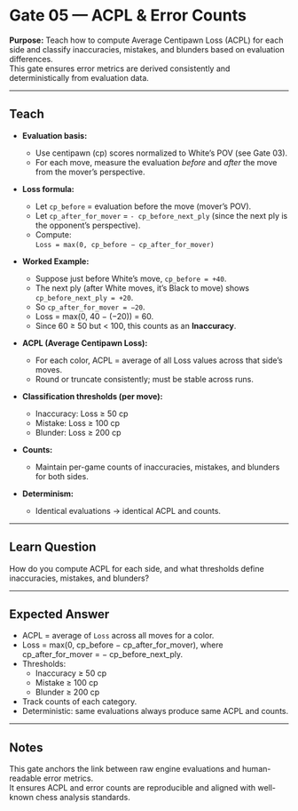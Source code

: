 # Gate 05 — ACPL & Error Counts

**Purpose:** Teach how to compute Average Centipawn Loss (ACPL) for each side and classify inaccuracies, mistakes, and blunders based on evaluation differences.  
This gate ensures error metrics are derived consistently and deterministically from evaluation data.

---

## Teach
- **Evaluation basis:**  
  - Use centipawn (cp) scores normalized to White’s POV (see Gate 03).  
  - For each move, measure the evaluation *before* and *after* the move from the mover’s perspective.  

- **Loss formula:**  
  - Let `cp_before` = evaluation before the move (mover’s POV).  
  - Let `cp_after_for_mover` = `- cp_before_next_ply` (since the next ply is the opponent’s perspective).  
  - Compute:  
    `Loss = max(0, cp_before − cp_after_for_mover)`  

- **Worked Example:**  
  - Suppose just before White’s move, `cp_before = +40`.  
  - The next ply (after White moves, it’s Black to move) shows `cp_before_next_ply = +20`.  
  - So `cp_after_for_mover = −20`.  
  - Loss = max(0, 40 − (−20)) = 60.  
  - Since 60 ≥ 50 but < 100, this counts as an **Inaccuracy**.  

- **ACPL (Average Centipawn Loss):**  
  - For each color, ACPL = average of all Loss values across that side’s moves.  
  - Round or truncate consistently; must be stable across runs.  

- **Classification thresholds (per move):**  
  - Inaccuracy: Loss ≥ 50 cp  
  - Mistake: Loss ≥ 100 cp  
  - Blunder: Loss ≥ 200 cp  

- **Counts:**  
  - Maintain per-game counts of inaccuracies, mistakes, and blunders for both sides.  

- **Determinism:**  
  - Identical evaluations → identical ACPL and counts.  

---

## Learn Question
How do you compute ACPL for each side, and what thresholds define inaccuracies, mistakes, and blunders?  

---

## Expected Answer
- ACPL = average of `Loss` across all moves for a color.  
- Loss = max(0, cp_before − cp_after_for_mover), where cp_after_for_mover = − cp_before_next_ply.  
- Thresholds:  
  - Inaccuracy ≥ 50 cp  
  - Mistake ≥ 100 cp  
  - Blunder ≥ 200 cp  
- Track counts of each category.  
- Deterministic: same evaluations always produce same ACPL and counts.  

---

## Notes
This gate anchors the link between raw engine evaluations and human-readable error metrics.  
It ensures ACPL and error counts are reproducible and aligned with well-known chess analysis standards.  
